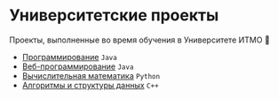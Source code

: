 # Университетские проекты
Проекты, выполненные во время обучения в Университете ИТМО :school_satchel:

- [Программирование](https://github.com/slamach/prog-labs) `Java`
- [Веб-программирование](https://github.com/slamach/web-labs) `Java`
- [Вычислительная математика](https://github.com/slamach/math-labs) `Python`
- [Алгоритмы и структуры данных](https://github.com/slamach/alg-labs) `C++`
